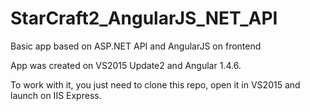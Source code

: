 # StarCraft2_AngularJS_NET_API
Basic app based on ASP.NET API and AngularJS on frontend

App was created on VS2015 Update2 and Angular 1.4.6.

To work with it, you just need to clone this repo, open it in VS2015 and launch on IIS Express.
